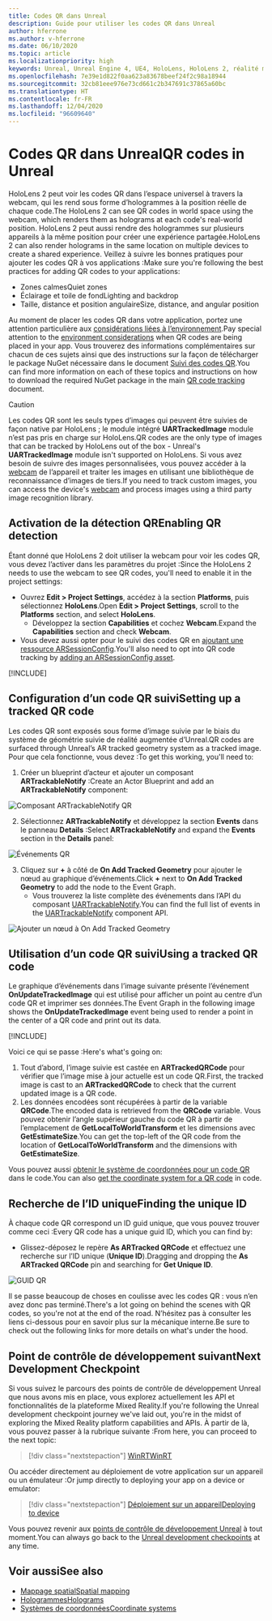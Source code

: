 ```yaml
---
title: Codes QR dans Unreal
description: Guide pour utiliser les codes QR dans Unreal
author: hferrone
ms.author: v-hferrone
ms.date: 06/10/2020
ms.topic: article
ms.localizationpriority: high
keywords: Unreal, Unreal Engine 4, UE4, HoloLens, HoloLens 2, réalité mixte, développement, fonctionnalités, documentation, guides, hologrammes, qr codes, casque de réalité mixte, casque windows mixed reality, casque de réalité virtuelle
ms.openlocfilehash: 7e39e1d822f0aa623a83678beef24f2c98a18944
ms.sourcegitcommit: 32cb81eee976e73cd661c2b347691c37865a60bc
ms.translationtype: HT
ms.contentlocale: fr-FR
ms.lasthandoff: 12/04/2020
ms.locfileid: "96609640"
---
```

# <a name="qr-codes-in-unreal"></a><span data-ttu-id="f04bb-104">Codes QR dans Unreal</span><span class="sxs-lookup"><span data-stu-id="f04bb-104">QR codes in Unreal</span></span>

<span data-ttu-id="f04bb-105">HoloLens 2 peut voir les codes QR dans l’espace universel à travers la webcam, qui les rend sous forme d’hologrammes à la position réelle de chaque code.</span><span class="sxs-lookup"><span data-stu-id="f04bb-105">The HoloLens 2 can see QR codes in world space using the webcam, which renders them as holograms at each code's real-world position.</span></span> <span data-ttu-id="f04bb-106">HoloLens 2 peut aussi rendre des hologrammes sur plusieurs appareils à la même position pour créer une expérience partagée.</span><span class="sxs-lookup"><span data-stu-id="f04bb-106">HoloLens 2 can also render holograms in the same location on multiple devices to create a shared experience.</span></span> <span data-ttu-id="f04bb-107">Veillez à suivre les bonnes pratiques pour ajouter les codes QR à vos applications :</span><span class="sxs-lookup"><span data-stu-id="f04bb-107">Make sure you're following the best practices for adding QR codes to your applications:</span></span>

- <span data-ttu-id="f04bb-108">Zones calmes</span><span class="sxs-lookup"><span data-stu-id="f04bb-108">Quiet zones</span></span>
- <span data-ttu-id="f04bb-109">Éclairage et toile de fond</span><span class="sxs-lookup"><span data-stu-id="f04bb-109">Lighting and backdrop</span></span>
- <span data-ttu-id="f04bb-110">Taille, distance et position angulaire</span><span class="sxs-lookup"><span data-stu-id="f04bb-110">Size, distance, and angular position</span></span>

<span data-ttu-id="f04bb-111">Au moment de placer les codes QR dans votre application, portez une attention particulière aux [considérations liées à l’environnement](../../environment-considerations-for-hololens.md).</span><span class="sxs-lookup"><span data-stu-id="f04bb-111">Pay special attention to the [environment considerations](../../environment-considerations-for-hololens.md) when QR codes are being placed in your app.</span></span> <span data-ttu-id="f04bb-112">Vous trouverez des informations complémentaires sur chacun de ces sujets ainsi que des instructions sur la façon de télécharger le package NuGet nécessaire dans le document [Suivi des codes QR](../platform-capabilities-and-apis/qr-code-tracking.md).</span><span class="sxs-lookup"><span data-stu-id="f04bb-112">You can find more information on each of these topics and instructions on how to download the required NuGet package in the main [QR code tracking](../platform-capabilities-and-apis/qr-code-tracking.md) document.</span></span>

> [!CAUTION]
> <span data-ttu-id="f04bb-113">Les codes QR sont les seuls types d’images qui peuvent être suivies de façon native par HoloLens ; le module intégré **UARTrackedImage** module n’est pas pris en charge sur HoloLens.</span><span class="sxs-lookup"><span data-stu-id="f04bb-113">QR codes are the only type of images that can be tracked by HoloLens out of the box - Unreal's **UARTrackedImage** module isn't supported on HoloLens.</span></span> <span data-ttu-id="f04bb-114">Si vous avez besoin de suivre des images personnalisées, vous pouvez accéder à la [webcam](unreal-hololens-camera.md) de l’appareil et traiter les images en utilisant une bibliothèque de reconnaissance d’images de tiers.</span><span class="sxs-lookup"><span data-stu-id="f04bb-114">If you need to track custom images, you can access the device's [webcam](unreal-hololens-camera.md) and process images using a third party image recognition library.</span></span> 

## <a name="enabling-qr-detection"></a><span data-ttu-id="f04bb-115">Activation de la détection QR</span><span class="sxs-lookup"><span data-stu-id="f04bb-115">Enabling QR detection</span></span>
<span data-ttu-id="f04bb-116">Étant donné que HoloLens 2 doit utiliser la webcam pour voir les codes QR, vous devez l’activer dans les paramètres du projet :</span><span class="sxs-lookup"><span data-stu-id="f04bb-116">Since the HoloLens 2 needs to use the webcam to see QR codes, you'll need to enable it in the project settings:</span></span>
- <span data-ttu-id="f04bb-117">Ouvrez **Edit > Project Settings**, accédez à la section **Platforms**, puis sélectionnez **HoloLens**.</span><span class="sxs-lookup"><span data-stu-id="f04bb-117">Open **Edit > Project Settings**, scroll to the **Platforms** section, and select **HoloLens**.</span></span>
    + <span data-ttu-id="f04bb-118">Développez la section **Capabilities** et cochez **Webcam**.</span><span class="sxs-lookup"><span data-stu-id="f04bb-118">Expand the **Capabilities** section and check **Webcam**.</span></span>  
- <span data-ttu-id="f04bb-119">Vous devez aussi opter pour le suivi des codes QR en [ajoutant une ressource ARSessionConfig](https://docs.microsoft.com/windows/mixed-reality/unreal-uxt-ch3#adding-the-session-asset).</span><span class="sxs-lookup"><span data-stu-id="f04bb-119">You'll also need to opt into QR code tracking by [adding an ARSessionConfig asset](https://docs.microsoft.com/windows/mixed-reality/unreal-uxt-ch3#adding-the-session-asset).</span></span>

[!INCLUDE[](includes/tabs-qr-codes-1.md)]

## <a name="setting-up-a-tracked-qr-code"></a><span data-ttu-id="f04bb-120">Configuration d’un code QR suivi</span><span class="sxs-lookup"><span data-stu-id="f04bb-120">Setting up a tracked QR code</span></span>

<span data-ttu-id="f04bb-121">Les codes QR sont exposés sous forme d’image suivie par le biais du système de géométrie suivie de réalité augmentée d’Unreal.</span><span class="sxs-lookup"><span data-stu-id="f04bb-121">QR codes are surfaced through Unreal’s AR tracked geometry system as a tracked image.</span></span> <span data-ttu-id="f04bb-122">Pour que cela fonctionne, vous devez :</span><span class="sxs-lookup"><span data-stu-id="f04bb-122">To get this working, you'll need to:</span></span>
1. <span data-ttu-id="f04bb-123">Créer un blueprint d’acteur et ajouter un composant **ARTrackableNotify** :</span><span class="sxs-lookup"><span data-stu-id="f04bb-123">Create an Actor Blueprint and add an **ARTrackableNotify** component:</span></span>

![Composant ARTrackableNotify QR](images/unreal-spatialmapping-artrackablenotify.PNG)

2. <span data-ttu-id="f04bb-125">Sélectionnez **ARTrackableNotify** et développez la section **Events** dans le panneau **Details** :</span><span class="sxs-lookup"><span data-stu-id="f04bb-125">Select **ARTrackableNotify** and expand the **Events** section in the **Details** panel:</span></span>

![Événements QR](images/unreal-spatialmapping-events.PNG)

3. <span data-ttu-id="f04bb-127">Cliquez sur **+** à côté de **On Add Tracked Geometry** pour ajouter le nœud au graphique d’événements.</span><span class="sxs-lookup"><span data-stu-id="f04bb-127">Click **+** next to **On Add Tracked Geometry** to add the node to the Event Graph.</span></span>
    - <span data-ttu-id="f04bb-128">Vous trouverez la liste complète des événements dans l’API du composant [UARTrackableNotify](https://docs.unrealengine.com/API/Runtime/AugmentedReality/UARTrackableNotifyComponent/index.html).</span><span class="sxs-lookup"><span data-stu-id="f04bb-128">You can find the full list of events in the [UARTrackableNotify](https://docs.unrealengine.com/API/Runtime/AugmentedReality/UARTrackableNotifyComponent/index.html) component API.</span></span>

![Ajouter un nœud à On Add Tracked Geometry](images/unreal-qr-codes-tracked-geometry.png)

## <a name="using-a-tracked-qr-code"></a><span data-ttu-id="f04bb-130">Utilisation d’un code QR suivi</span><span class="sxs-lookup"><span data-stu-id="f04bb-130">Using a tracked QR code</span></span>
<span data-ttu-id="f04bb-131">Le graphique d’événements dans l’image suivante présente l’événement **OnUpdateTrackedImage** qui est utilisé pour afficher un point au centre d’un code QR et imprimer ses données.</span><span class="sxs-lookup"><span data-stu-id="f04bb-131">The Event Graph in the following image shows the **OnUpdateTrackedImage** event being used to render a point in the center of a QR code and print out its data.</span></span>

[!INCLUDE[](includes/tabs-qr-codes-2.md)]

<span data-ttu-id="f04bb-132">Voici ce qui se passe :</span><span class="sxs-lookup"><span data-stu-id="f04bb-132">Here's what's going on:</span></span>
1. <span data-ttu-id="f04bb-133">Tout d’abord, l’image suivie est castée en **ARTrackedQRCode** pour vérifier que l’image mise à jour actuelle est un code QR.</span><span class="sxs-lookup"><span data-stu-id="f04bb-133">First, the tracked image is cast to an **ARTrackedQRCode** to check that the current updated image is a QR code.</span></span>  
2. <span data-ttu-id="f04bb-134">Les données encodées sont récupérées à partir de la variable **QRCode**.</span><span class="sxs-lookup"><span data-stu-id="f04bb-134">The encoded data is retrieved from the **QRCode** variable.</span></span> <span data-ttu-id="f04bb-135">Vous pouvez obtenir l’angle supérieur gauche du code QR à partir de l’emplacement de **GetLocalToWorldTransform** et les dimensions avec **GetEstimateSize**.</span><span class="sxs-lookup"><span data-stu-id="f04bb-135">You can get the top-left of the QR code from the location of **GetLocalToWorldTransform** and the dimensions with **GetEstimateSize**.</span></span>

<span data-ttu-id="f04bb-136">Vous pouvez aussi [obtenir le système de coordonnées pour un code QR](https://docs.microsoft.com/windows/mixed-reality/qr-code-tracking#getting-the-coordinate-system-for-a-qr-code) dans le code.</span><span class="sxs-lookup"><span data-stu-id="f04bb-136">You can also [get the coordinate system for a QR code](https://docs.microsoft.com/windows/mixed-reality/qr-code-tracking#getting-the-coordinate-system-for-a-qr-code) in code.</span></span>

## <a name="finding-the-unique-id"></a><span data-ttu-id="f04bb-137">Recherche de l’ID unique</span><span class="sxs-lookup"><span data-stu-id="f04bb-137">Finding the unique ID</span></span>
<span data-ttu-id="f04bb-138">À chaque code QR correspond un ID guid unique, que vous pouvez trouver comme ceci :</span><span class="sxs-lookup"><span data-stu-id="f04bb-138">Every QR code has a unique guid ID, which you can find by:</span></span>
- <span data-ttu-id="f04bb-139">Glissez-déposez le repère **As ARTracked QRCode** et effectuez une recherche sur l’ID unique (**Unique ID**).</span><span class="sxs-lookup"><span data-stu-id="f04bb-139">Dragging and dropping the **As ARTracked QRCode**  pin and searching for **Get Unique ID**.</span></span>

![GUID QR](images/unreal-qr-guid.PNG)

<span data-ttu-id="f04bb-141">Il se passe beaucoup de choses en coulisse avec les codes QR : vous n’en avez donc pas terminé.</span><span class="sxs-lookup"><span data-stu-id="f04bb-141">There's a lot going on behind the scenes with QR codes, so you're not at the end of the road.</span></span> <span data-ttu-id="f04bb-142">N’hésitez pas à consulter les liens ci-dessous pour en savoir plus sur la mécanique interne.</span><span class="sxs-lookup"><span data-stu-id="f04bb-142">Be sure to check out the following links for more details on what's under the hood.</span></span>

## <a name="next-development-checkpoint"></a><span data-ttu-id="f04bb-143">Point de contrôle de développement suivant</span><span class="sxs-lookup"><span data-stu-id="f04bb-143">Next Development Checkpoint</span></span>

<span data-ttu-id="f04bb-144">Si vous suivez le parcours des points de contrôle de développement Unreal que nous avons mis en place, vous explorez actuellement les API et fonctionnalités de la plateforme Mixed Reality.</span><span class="sxs-lookup"><span data-stu-id="f04bb-144">If you're following the Unreal development checkpoint journey we've laid out, you're in the midst of exploring the Mixed Reality platform capabilities and APIs.</span></span> <span data-ttu-id="f04bb-145">À partir de là, vous pouvez passer à la rubrique suivante :</span><span class="sxs-lookup"><span data-stu-id="f04bb-145">From here, you can proceed to the next topic:</span></span>

> [!div class="nextstepaction"]
> [<span data-ttu-id="f04bb-146">WinRT</span><span class="sxs-lookup"><span data-stu-id="f04bb-146">WinRT</span></span>](unreal-winRT.md)

<span data-ttu-id="f04bb-147">Ou accéder directement au déploiement de votre application sur un appareil ou un émulateur :</span><span class="sxs-lookup"><span data-stu-id="f04bb-147">Or jump directly to deploying your app on a device or emulator:</span></span>

> [!div class="nextstepaction"]
> [<span data-ttu-id="f04bb-148">Déploiement sur un appareil</span><span class="sxs-lookup"><span data-stu-id="f04bb-148">Deploying to device</span></span>](unreal-deploying.md)

<span data-ttu-id="f04bb-149">Vous pouvez revenir aux [points de contrôle de développement Unreal](unreal-development-overview.md#3-platform-capabilities-and-apis) à tout moment.</span><span class="sxs-lookup"><span data-stu-id="f04bb-149">You can always go back to the [Unreal development checkpoints](unreal-development-overview.md#3-platform-capabilities-and-apis) at any time.</span></span>

## <a name="see-also"></a><span data-ttu-id="f04bb-150">Voir aussi</span><span class="sxs-lookup"><span data-stu-id="f04bb-150">See also</span></span>
* [<span data-ttu-id="f04bb-151">Mappage spatial</span><span class="sxs-lookup"><span data-stu-id="f04bb-151">Spatial mapping</span></span>](../../design/spatial-mapping.md)
* [<span data-ttu-id="f04bb-152">Hologrammes</span><span class="sxs-lookup"><span data-stu-id="f04bb-152">Holograms</span></span>](../../discover/hologram.md)
* [<span data-ttu-id="f04bb-153">Systèmes de coordonnées</span><span class="sxs-lookup"><span data-stu-id="f04bb-153">Coordinate systems</span></span>](../../design/coordinate-systems.md)

